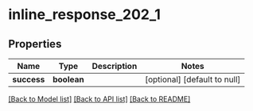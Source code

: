 # inline_response_202_1

## Properties
Name | Type | Description | Notes
------------ | ------------- | ------------- | -------------
**success** | **boolean** |  | [optional] [default to null]

[[Back to Model list]](../README.md#documentation-for-models) [[Back to API list]](../README.md#documentation-for-api-endpoints) [[Back to README]](../README.md)


